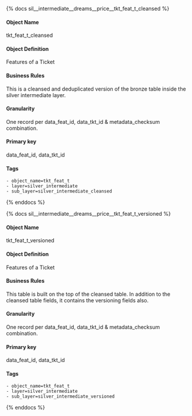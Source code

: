 {% docs sil__intermediate__dreams__price__tkt_feat_t_cleansed %}

#### Object Name
tkt_feat_t_cleansed

#### Object Definition
Features of a Ticket

#### Business Rules
This is a cleansed and deduplicated version of the bronze table inside the silver intermediate layer.

#### Granularity
One record per data_feat_id, data_tkt_id & metadata_checksum combination.

#### Primary key
data_feat_id, data_tkt_id

#### Tags
    - object_name=tkt_feat_t
    - layer=silver_intermediate
    - sub_layer=silver_intermediate_cleansed

{% enddocs %}

{% docs sil__intermediate__dreams__price__tkt_feat_t_versioned %}

#### Object Name
tkt_feat_t_versioned

#### Object Definition
Features of a Ticket

#### Business Rules
This table is built on the top of the cleansed table. In addition to the cleansed table fields, it contains the versioning fields also.

#### Granularity
One record per data_feat_id, data_tkt_id & metadata_checksum combination.

#### Primary key
data_feat_id, data_tkt_id

#### Tags
    - object_name=tkt_feat_t
    - layer=silver_intermediate
    - sub_layer=silver_intermediate_versioned

{% enddocs %}